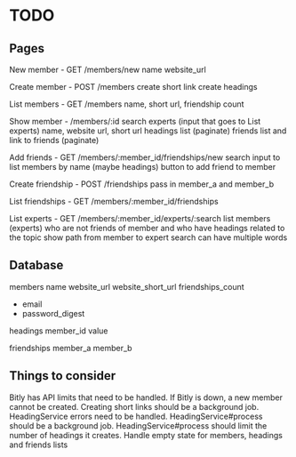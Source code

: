 # TODO

## Pages

New member - GET /members/new
  name
  website_url

Create member - POST /members
  create short link
  create headings

List members - GET /members
  name, short url, friendship count

Show member - /members/:id
  search experts (input that goes to List experts)
  name, website url, short url
  headings list (paginate)
  friends list and link to friends (paginate)

Add friends - GET /members/:member_id/friendships/new
  search input to list members by name (maybe headings)
  button to add friend to member

Create friendship - POST /friendships
  pass in member_a and member_b

List friendships - GET /members/:member_id/friendships

List experts - GET /members/:member_id/experts/:search
  list members (experts) who are not friends of member and who have headings related to the topic
  show path from member to expert
  search can have multiple words


## Database

members
  name
  website_url
  website_short_url
  friendships_count
  * email
  * password_digest

headings
  member_id
  value

friendships
  member_a
  member_b


## Things to consider

Bitly has API limits that need to be handled.
If Bitly is down, a new member cannot be created.  Creating short links should be a background job.
HeadingService errors need to be handled.
HeadingService#process should be a background job.
HeadingService#process should limit the number of headings it creates.
Handle empty state for members, headings and friends lists
